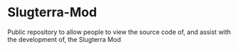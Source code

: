 # Slugterra-Mod
Public repository to allow people to view the source code of, and assist with the development of, the Slugterra Mod
